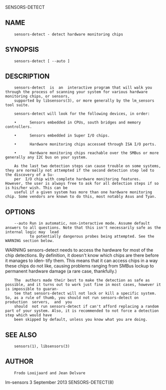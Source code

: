   SENSORS-DETECT
 
## NAME
        sensors-detect - detect hardware monitoring chips
 
## SYNOPSIS
        sensors-detect [ --auto ]
 
## DESCRIPTION
        sensors-detect  is  an  interactive program that will walk you through the process of scanning your system for various hardware monitoring chips, or sensors,
        supported by libsensors(3), or more generally by the lm_sensors tool suite.
 
        sensors-detect will look for the following devices, in order:
 
        •      Sensors embedded in CPUs, south bridges and memory controllers.
 
        •      Sensors embedded in Super I/O chips.
 
        •      Hardware monitoring chips accessed through ISA I/O ports.
 
        •      Hardware monitoring chips reachable over the SMBus or more generally any I2C bus on your system.
 
        As the last two detection steps can cause trouble on some systems, they are normally not attempted if the second detection step led to the discovery of a Su‐
        per  I/O chip with complete hardware monitoring features.  However, the user is always free to ask for all detection steps if so is his/her wish. This can be
        useful if a given system has more than one hardware monitoring chip. Some vendors are known to do this, most notably Asus and Tyan.
 
## OPTIONS
        --auto Run in automatic, non-interactive mode. Assume default answers to all questions. Note that this isn't necessarily safe as the internal logic may  lead
               to potentially dangerous probes being attempted. See the WARNING section below.
 
 WARNING
        sensors-detect needs to access the hardware for most of the chip detections.  By definition, it doesn't know which chips are there before it manages to iden‐
        tify them. This means that it can access chips in a way these chips do not like, causing problems ranging from SMBus lockup to permanent hardware  damage  (a
        rare case, thankfully.)
 
        The  authors made their best to make the detection as safe as possible, and it turns out to work just fine in most cases, however it is impossible to guaran‐
        tee that sensors-detect will not lock or kill a specific system. So, as a rule of thumb, you should not run sensors-detect on  production  servers,  and  you
        should  not run sensors-detect if can't afford replacing a random part of your system. Also, it is recommended to not force a detection step which would have
        been skipped by default, unless you know what you are doing.
 
## SEE ALSO
        sensors(1), libsensors(3)
 
## AUTHOR
        Frodo Looijaard and Jean Delvare
 
 lm-sensors 3                                                               September 2013                                                          SENSORS-DETECT(8)
